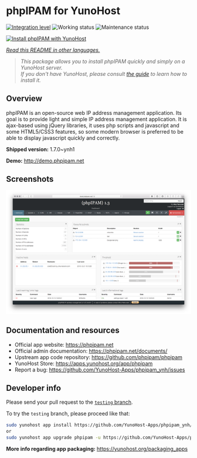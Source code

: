 <!--
N.B.: This README was automatically generated by <https://github.com/YunoHost/apps/tree/master/tools/readme_generator>
It shall NOT be edited by hand.
-->

# phpIPAM for YunoHost

[![Integration level](https://dash.yunohost.org/integration/phpipam.svg)](https://ci-apps.yunohost.org/ci/apps/phpipam/) ![Working status](https://ci-apps.yunohost.org/ci/badges/phpipam.status.svg) ![Maintenance status](https://ci-apps.yunohost.org/ci/badges/phpipam.maintain.svg)

[![Install phpIPAM with YunoHost](https://install-app.yunohost.org/install-with-yunohost.svg)](https://install-app.yunohost.org/?app=phpipam)

*[Read this README in other languages.](./ALL_README.md)*

> *This package allows you to install phpIPAM quickly and simply on a YunoHost server.*  
> *If you don't have YunoHost, please consult [the guide](https://yunohost.org/install) to learn how to install it.*

## Overview

phpIPAM is an open-source web IP address management application. Its goal is to provide light and simple IP address management application. It is ajax-based using jQuery libraries, it uses php scripts and javascript and some HTML5/CSS3 features, so some modern browser is preferred to be able to display javascript quickly and correctly.

**Shipped version:** 1.7.0~ynh1

**Demo:** <http://demo.phpipam.net>

## Screenshots

![Screenshot of phpIPAM](./doc/screenshots/dashboard.png)

## Documentation and resources

- Official app website: <https://phpipam.net>
- Official admin documentation: <https://phpipam.net/documents/>
- Upstream app code repository: <https://github.com/phpipam/phpipam>
- YunoHost Store: <https://apps.yunohost.org/app/phpipam>
- Report a bug: <https://github.com/YunoHost-Apps/phpipam_ynh/issues>

## Developer info

Please send your pull request to the [`testing` branch](https://github.com/YunoHost-Apps/phpipam_ynh/tree/testing).

To try the `testing` branch, please proceed like that:

```bash
sudo yunohost app install https://github.com/YunoHost-Apps/phpipam_ynh/tree/testing --debug
or
sudo yunohost app upgrade phpipam -u https://github.com/YunoHost-Apps/phpipam_ynh/tree/testing --debug
```

**More info regarding app packaging:** <https://yunohost.org/packaging_apps>
